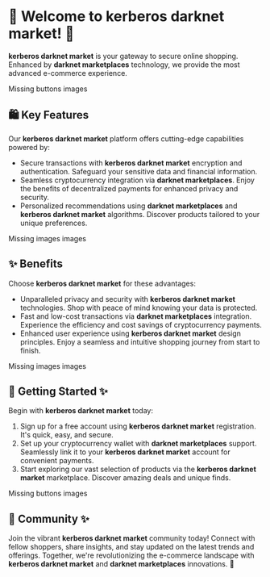 # 🛒 Welcome to **kerberos darknet market**! 🚀

**kerberos darknet market** is your gateway to secure online shopping. Enhanced by **darknet marketplaces** technology, we provide the most advanced e-commerce experience.

Missing buttons images

## 🛍️ Key Features

Our **kerberos darknet market** platform offers cutting-edge capabilities powered by:

- Secure transactions with **kerberos darknet market** encryption and authentication. Safeguard your sensitive data and financial information.
- Seamless cryptocurrency integration via **darknet marketplaces**. Enjoy the benefits of decentralized payments for enhanced privacy and security.
- Personalized recommendations using **darknet marketplaces** and **kerberos darknet market** algorithms. Discover products tailored to your unique preferences.

Missing images images

## ✨ Benefits

Choose **kerberos darknet market** for these advantages:

- Unparalleled privacy and security with **kerberos darknet market** technologies. Shop with peace of mind knowing your data is protected.
- Fast and low-cost transactions via **darknet marketplaces** integration. Experience the efficiency and cost savings of cryptocurrency payments.
- Enhanced user experience using **kerberos darknet market** design principles. Enjoy a seamless and intuitive shopping journey from start to finish.

Missing images images

## 🚀 Getting Started ✨

Begin with **kerberos darknet market** today:

1. Sign up for a free account using **kerberos darknet market** registration. It's quick, easy, and secure.
2. Set up your cryptocurrency wallet with **darknet marketplaces** support. Seamlessly link it to your **kerberos darknet market** account for convenient payments.
3. Start exploring our vast selection of products via the **kerberos darknet market** marketplace. Discover amazing deals and unique finds.

Missing buttons images

## 🤝 Community ✨

Join the vibrant **kerberos darknet market** community today! Connect with fellow shoppers, share insights, and stay updated on the latest trends and offerings. Together, we're revolutionizing the e-commerce landscape with **kerberos darknet market** and **darknet marketplaces** innovations. 🌟